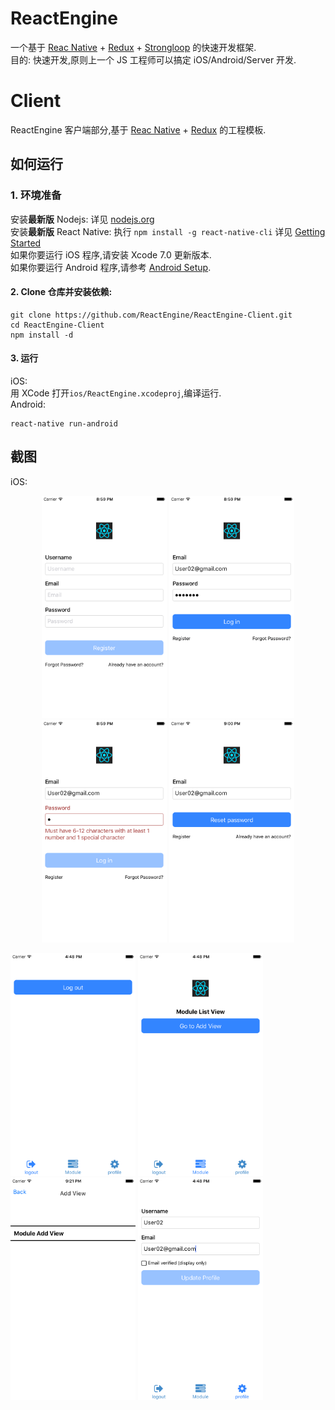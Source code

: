 # ReactEngine
一个基于 [Reac Native](https://facebook.github.io/react-native) + [Redux](https://github.com/reactjs/redux) + [Strongloop](https://strongloop.com) 的快速开发框架.  
目的: 快速开发,原则上一个 JS 工程师可以搞定 iOS/Android/Server 开发.

# Client
ReactEngine 客户端部分,基于 [Reac Native](https://facebook.github.io/react-native) + [Redux](https://github.com/reactjs/redux) 的工程模板.

## 如何运行
### 1. 环境准备
安装**最新版** Nodejs: 详见 [nodejs.org](https://nodejs.org/en/download/)   
安装**最新版** React Native: 执行 ```npm install -g react-native-cli``` 详见 [Getting Started](http://facebook.github.io/react-native/docs/getting-started.html)  
如果你要运行 iOS 程序,请安装 Xcode 7.0 更新版本.  
如果你要运行 Android 程序,请参考 [Android Setup](http://facebook.github.io/react-native/docs/android-setup.html).  

#### 2. Clone 仓库并安装依赖:
```
git clone https://github.com/ReactEngine/ReactEngine-Client.git
cd ReactEngine-Client  
npm install -d
```
#### 3. 运行
iOS:    
用 XCode 打开```ios/ReactEngine.xcodeproj```,编译运行.    
Android:   
```
react-native run-android
```

## 截图
iOS:  
<p align="center">
  <img src="./ScreenShots/Register.png" alt="App Screenshot" width="200">
  <img src="./ScreenShots/Login.png" alt="App Screenshot" width="200">
  <img src="./ScreenShots/LoginError.png" alt="App Screenshot" width="200">
  <img src="./ScreenShots/ForgotPassword.png" alt="App Screenshot" width="200">
</p>
<p>
  <img src="./ScreenShots/Logout.png" alt="App Screenshot" width="200">
  <img src="./ScreenShots/Module.png" alt="App Screenshot" width="200">
  <img src="./ScreenShots/AddView.png" alt="App Screenshot" width="200">
  <img src="./ScreenShots/Profile.png" alt="App Screenshot" width="200">
</p>